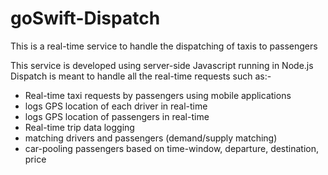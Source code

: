 # goSwift-Dispatch
This is a real-time service to handle the dispatching of taxis to passengers 

This service is developed using server-side Javascript running in Node.js
Dispatch is meant to handle all the real-time requests such as:-

- Real-time taxi requests by passengers using mobile applications 
- logs GPS location of each driver in real-time
- logs GPS location of passengers in real-time 
- Real-time trip data logging 
- matching drivers and passengers (demand/supply matching)
- car-pooling passengers based on time-window, departure, destination, price
